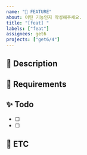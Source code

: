 ```yaml
---
name: "🧩 FEATURE"
about: 어떤 기능인지 작성해주세요.
title: "[feat] "
labels: ["feat"]
assignees: get6
projects: ["get6/4"]
---
```


## 📢 Description
<!--
해당 feature(화면에 들어가는 기능)을 잘 설명해주세요
이 기능이 필요한 이유를 개발자에게 잘 알려주세요
-->


## 💎 Requirements
<!--
해당 기능에 대한 요구사항을 작성해주세요
다양한 경우에 이 기능이 어떻게 동작해야 하는지도 설명해주세요
-->


## ✨ Todo
<!--
개발하면서 해야 할 것들을 적어주시면 돼요
해야 할 것 중 크다고 생각되는 건 하위 feature를 만드셔도 돼요! 연결만 잘 해주세요
feature 이슈는 어느 항목이든 수정할 수 있지만 이 항목은 개발자가 직접 작성하는 부분이에요
-->
- [ ]
- [ ]

## 🐣 ETC
<!--
기타사항, 특이사항을 알려주세요
-->
